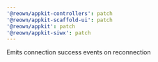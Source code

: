 ```yaml
---
'@reown/appkit-controllers': patch
'@reown/appkit-scaffold-ui': patch
'@reown/appkit': patch
'@reown/appkit-siwx': patch
---
```


Emits connection success events on reconnection
